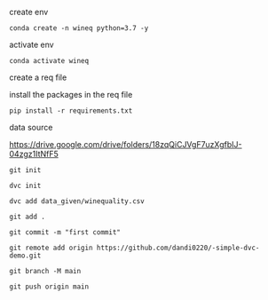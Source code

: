 create env

```
conda create -n wineq python=3.7 -y
```

activate env
```
conda activate wineq
```

create a req file

install the packages in the req file
```
pip install -r requirements.txt
```
data source

https://drive.google.com/drive/folders/18zqQiCJVgF7uzXgfbIJ-04zgz1ItNfF5

```
git init
```
```
dvc init
```
```
dvc add data_given/winequality.csv
```
```
git add .
```

```
git commit -m "first commit"
```

```
git remote add origin https://github.com/dandi0220/-simple-dvc-demo.git
```
```
git branch -M main
```
```
git push origin main
```